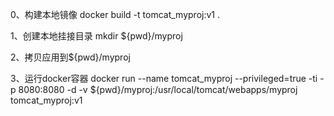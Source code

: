 0、构建本地镜像
docker build -t tomcat_myproj:v1 .

1、创建本地挂接目录
mkdir  ${pwd}/myproj


2、拷贝应用到${pwd}/myproj


3、运行docker容器
docker run --name tomcat_myproj --privileged=true -ti  -p 8080:8080 -d -v ${pwd}/myproj:/usr/local/tomcat/webapps/myproj tomcat_myproj:v1


